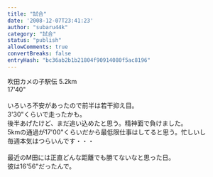 ```yaml
---
title: "試合"
date: '2008-12-07T23:41:23'
author: "subaru44k"
category: "試合"
status: "publish"
allowComments: true
convertBreaks: false
entryHash: "bc36ab2b1b21804f90914080f5ac8196"
---
```

吹田カメの子駅伝 5.2km<br>
17'40"<br>
<br>
いろいろ不安があったので前半は若干抑え目。<br>
3'30"くらいで走ったかも。<br>
後半あげたけど、まだ追い込めたと思う。精神面で負けました。<br>
5kmの通過が17'00"くらいだから最低限仕事はしてると思う。忙しいし<br>
毎週本気はつらいんです・・・<br>
<br>
最近のM田には正直どんな距離でも勝てないなと思った日。<br>
彼は16'56"だったんで。

